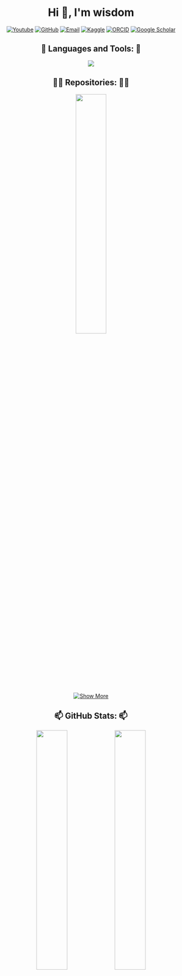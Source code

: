 

<!--
**wisdomzq/wisdomzq** is a ✨ _special_ ✨ repository because its `README.md` (this file) appears on your GitHub profile.

Here are some ideas to get you started:

- 🔭 I’m currently working on ...
- 🌱 I’m currently learning ...
- 👯 I’m looking to collaborate on ...
- 🤔 I’m looking for help with ...
- 💬 Ask me about ...
- 📫 How to reach me: ...
- 😄 Pronouns: ...
- ⚡ Fun fact: ...
-->
<h1 align="center">Hi 👋, I'm wisdom</h1>


<p align="center">
<a href="https://www.youtube.com/@Zequn-Li" target="blank"><img src="https://img.shields.io/badge/YOUTUBE-76624c?style=for-the-badge&logo=Youtube&logoColor=white" alt="Youtube"/></a> 
<a href="https://github.com/wisdomzq"><img src="https://img.shields.io/badge/GitHub-100000?style=for-the-badge&logo=github&logoColor=white" alt="GitHub"/></a>
<a href="mailto:sam2028632217@gmail.com"><img src="https://img.shields.io/badge/Email-D14836?style=for-the-badge&logo=gmail&logoColor=white" alt="Email"/></a>
<a href="https://www.kaggle.com/wisdom1246"><img src="https://img.shields.io/badge/Kaggle-20BEFF?style=for-the-badge&logo=kaggle&logoColor=white" alt="Kaggle"/></a>
<a href="https://orcid.org/0009-0005-9827-576X"><img src="https://img.shields.io/badge/ORCID-A6CE39?style=for-the-badge&logo=orcid&logoColor=white" alt="ORCID"/></a>
<!-- <a href="https://www.linkedin.com/in/your-profile"><img src="https://img.shields.io/badge/LinkedIn-0077B5?style=for-the-badge&logo=linkedin&logoColor=white" alt="LinkedIn"/></a> -->
<a href="https://scholar.google.com/citations?user=GPgDgT0AAAAJ&hl=en"><img src="https://img.shields.io/badge/Google_Scholar-4285F4?style=for-the-badge&logo=google-scholar&logoColor=white" alt="Google Scholar"/></a>
<!--  <a href="https://www.xiaohongshu.com/user/profile/622c5ebf0000000010004d2e?xsec_token=YBRk2wo-S5zu-flky-0d4DHr8JEkOphHinCjjU4Wj8U1I=&xsec_source=app_share&xhsshare=CopyLink&appuid=622c5ebf0000000010004d2e&apptime=1743608294&share_id=fefb2644171c4940a89cf150d3705d21"><img src="https://img.shields.io/badge/小红书-FF2442?style=for-the-badge&logo=xiaohongshu&logoColor=white" alt="小红书"/></a> -->
</p>
</p>

<h2 align="center">🔭 Languages and Tools: 🔭</h2>
<p align="center"> <div align="center">
  <!-- 使用更美观的动态技能图标 -->
  <img src="https://skillicons.dev/icons?i=python,cpp,c,java,mysql,pytorch,tensorflow,linux,html,css,js,git,vscode,latex,github,docker&perline=8" />

  
 <h2 align="center">👨‍💻 Repositories: 👨‍💻</h2>
  <a href="https://github.com/wisdomzq/medical-system">
    <img src="https://github-readme-stats.vercel.app/api/pin/?username=wisdomzq&repo=medical-system&theme=github&hide_border=false&title_color=76624c" width="40%" />
  </a>
</div>

<!-- 添加项目按钮 -->
<div align="center">
 <a href="https://github.com/wisdomzq?tab=repositories">
    <img src="https://img.shields.io/badge/Show More-%eee8aa?style=for-the-badge&logo=github" alt="Show More" />
  </a> 
</div>

  <h2 align="center">📫 GitHub Stats: 📫</h2>
</div> </p>
<div align="center">
<!-- 添加动态数据卡片 -->
<img src="http://github-profile-summary-cards.vercel.app/api/cards/repos-per-language?username=wisdomzq&theme=github" width="40%" />
<img src="http://github-profile-summary-cards.vercel.app/api/cards/most-commit-language?username=wisdomzq&theme=github" width="40%" />
</div>


